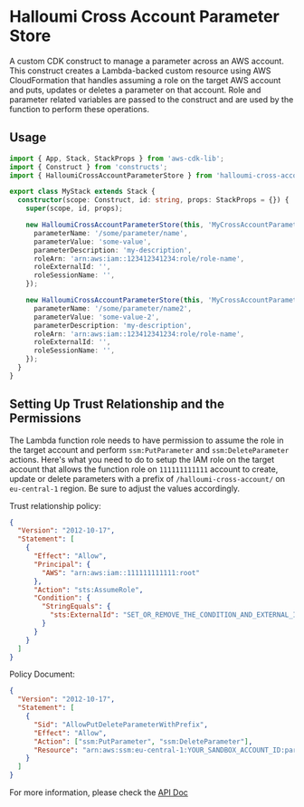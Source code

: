 # Halloumi Cross Account Parameter Store

A custom CDK construct to manage a parameter across an AWS account. This construct creates a Lambda-backed custom resource using AWS CloudFormation that handles assuming a role on the target AWS account and puts, updates or deletes a parameter on that account. Role and parameter related variables are passed to the construct and are used by the function to perform these operations.

## Usage

```typescript
import { App, Stack, StackProps } from 'aws-cdk-lib';
import { Construct } from 'constructs';
import { HalloumiCrossAccountParameterStore } from 'halloumi-cross-account-parameter-store';

export class MyStack extends Stack {
  constructor(scope: Construct, id: string, props: StackProps = {}) {
    super(scope, id, props);

    new HalloumiCrossAccountParameterStore(this, 'MyCrossAccountParameter1', {
      parameterName: '/some/parameter/name',
      parameterValue: 'some-value',
      parameterDescription: 'my-description',
      roleArn: 'arn:aws:iam::123412341234:role/role-name',
      roleExternalId: '',
      roleSessionName: '',
    });

    new HalloumiCrossAccountParameterStore(this, 'MyCrossAccountParameter2', {
      parameterName: '/some/parameter/name2',
      parameterValue: 'some-value-2',
      parameterDescription: 'my-description',
      roleArn: 'arn:aws:iam::123412341234:role/role-name',
      roleExternalId: '',
      roleSessionName: '',
    });
  }
}
```

## Setting Up Trust Relationship and the Permissions

The Lambda function role needs to have permission to assume the role in the target account and perform `ssm:PutParameter` and `ssm:DeleteParameter` actions. Here's what you need to do to setup the IAM role on the target account that allows the function role on `111111111111` account to create, update or delete parameters with a prefix of `/halloumi-cross-account/` on `eu-central-1` region. Be sure to adjust the values accordingly.

Trust relationship policy:

```json
{
  "Version": "2012-10-17",
  "Statement": [
    {
      "Effect": "Allow",
      "Principal": {
        "AWS": "arn:aws:iam::111111111111:root"
      },
      "Action": "sts:AssumeRole",
      "Condition": {
        "StringEquals": {
          "sts:ExternalId": "SET_OR_REMOVE_THE_CONDITION_AND_EXTERNAL_ID_ACCORDINGLY"
        }
      }
    }
  ]
}
```

Policy Document:

```json
{
  "Version": "2012-10-17",
  "Statement": [
    {
      "Sid": "AllowPutDeleteParameterWithPrefix",
      "Effect": "Allow",
      "Action": ["ssm:PutParameter", "ssm:DeleteParameter"],
      "Resource": "arn:aws:ssm:eu-central-1:YOUR_SANDBOX_ACCOUNT_ID:parameter/halloumi-cross-account/*"
    }
  ]
}
```

For more information, please check the [API Doc](API.md)
